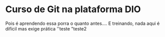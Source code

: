 # Curso de Git na plataforma DIO
Pois é aprendendo essa porra o quanto antes....
E treinando, nada aqui é difícil mas exige prática
''teste
"teste2